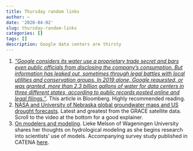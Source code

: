 ```yaml
---
title: Thursday random links
author: ~
date: '2020-04-02'
slug: thursday-random-links
categories: []
tags: []
description: Google data centers are thirsty
---
```

1. [*“Google considers its water use a proprietary trade secret and bars even public officials from disclosing the company’s consumption. But information has leaked out, sometimes through legal battles with local utilities and conservation groups. In 2019 alone, Google requested, or was granted, more than 2.3 billion gallons of water for data centers in three different states, according to public records posted online and legal filings.”*](https://www.bloomberg.com/news/features/2020-04-01/how-much-water-do-google-data-centers-use-billions-of-gallons). This article in Bloomberg. Highly recommended reading.
2. [NASA and University of Nebraska global groundwater maps and US drought forecasts](https://www.nasa.gov/feature/goddard/2020/nasa-university-of-nebraska-release-new-global-groundwater-maps-and-us-drought-forecasts). Latest and greatest from the GRACE satellite data. Scroll to the video at the bottom for a good explainer.
3. [On modelers and modeling](https://blogs.egu.eu/divisions/hs/2020/04/01/on-modelers-and-modeling/). Lieke Melson of Wageningen University shares her thoughts on hydrological modeling as she begins research into scientists’ use of models. Accompanying survey study published in CATENA [here](https://www.sciencedirect.com/science/article/abs/pii/S0341816219304035?via%3Dihub).